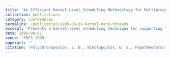 ```yaml
---
title: "An Efficient Kernel-Level Scheduling Methodology for Multiprogrammed Shared Memory Multiprocessors"
collection: publications
category: conferences
permalink: /publication/1999-08-01-kernel-nano-threads
excerpt: 'Presents a kernel-level scheduling technique for supporting the nano-threads model on shared-memory multiprocessors with hierarchical and efficient queueing mechanisms.'
date: 1999-08-01
venue: 'PDCS 1999'
paperurl: ''
citation: 'Polychronopoulos, E. D., Nikolopoulos, D. S., Papatheodorou, T. S., et al. (1999). &quot;An Efficient Kernel-Level Scheduling Methodology for Multiprogrammed Shared Memory Multiprocessors.&quot; <i>PDCS ''99</i>, 148–155.'
---
```

